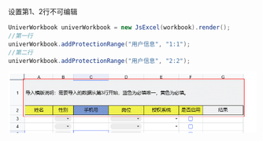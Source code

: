 设置第1、2行不可编辑

```java
UniverWorkbook univerWorkbook = new JsExcel(workbook).render();
//第一行
univerWorkbook.addProtectionRange("用户信息", "1:1");
//第二行
univerWorkbook.addProtectionRange("用户信息", "2:2");
```

![](img/protection.png)